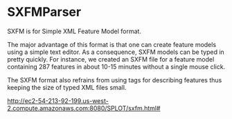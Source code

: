# SXFMParser
SXFM is for Simple XML Feature Model format.

The major advantage of this format is that one can create feature models using a simple text editor. As a consequence, SXFM models can be typed in pretty quickly. For instance, we created an SXFM file for a feature model containing 287 features in about 10-15 minutes without a single mouse click.

The SXFM format also refrains from using tags for describing features thus keeping the size of typed XML files small.

http://ec2-54-213-92-199.us-west-2.compute.amazonaws.com:8080/SPLOT/sxfm.html#
